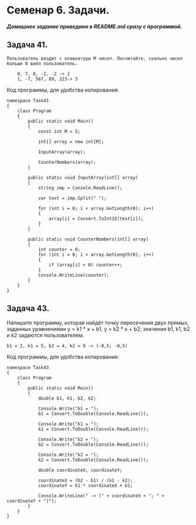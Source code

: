 # Семенар 6. Задачи. 

***Домашнее задание приведино в README.md сразу с программой.***

## Задача 41. 

    Пользователь вводит с клавиатуры M чисел. Посчитайте, сколько чисел больше 0 ввёл пользователь.

        0, 7, 8, -2, -2 -> 2
        1, -7, 567, 89, 223-> 3

Код программы, для удобства копирования:

    namespace Task41
    {
        class Program
        {
            public static void Main()
            {
                const int M = 5;

                int[] array = new int[M];

                InputArray(array);

                CounterNombers(array);
            }

            public static void InputArray(int[] array)
            {
                string imp = Console.ReadLine();

                var text = imp.Split(" ");

                for (int i = 0; i < array.GetLength(0); i++)
                {
                    array[i] = Convert.ToInt32(text[i]);
                }
            }

            public static void CounterNombers(int[] array)
            {
                int counter = 0;
                for (int i = 0; i < array.GetLength(0); i++)
                {
                    if (array[i] > 0) counter++;
                }
                Console.WriteLine(counter);
            }
        }
    }

## Задача 43. 

Напишите программу, которая найдёт точку пересечения двух прямых, заданных уравнениями y = k1 * x + b1, y = k2 * x + b2; значения b1, k1, b2 и k2 задаются пользователем.

    b1 = 2, k1 = 5, b2 = 4, k2 = 9 -> (-0,5; -0,5)

Код программы, для удобства копирования:

    namespace Task43
    {
        class Program
        {
            public static void Main()
            {
                double b1, k1, b2, k2;

                Console.Write("b1 = ");
                b1 = Convert.ToDouble(Console.ReadLine());

                Console.Write("k1 = ");
                k1 = Convert.ToDouble(Console.ReadLine());

                Console.Write("b2 = ");
                b2 = Convert.ToDouble(Console.ReadLine());

                Console.Write("k2 = ");
                k2 = Convert.ToDouble(Console.ReadLine());
                    
                double coordinateX, coordinateY;

                coordinateX = (b2 - b1) / (k1 - k2);
                coordinateY = k1 * coordinateX + b1;

                Console.WriteLine(" -> (" + coordinateX + "; " + coordinateY + ")");
            }
        }
    }